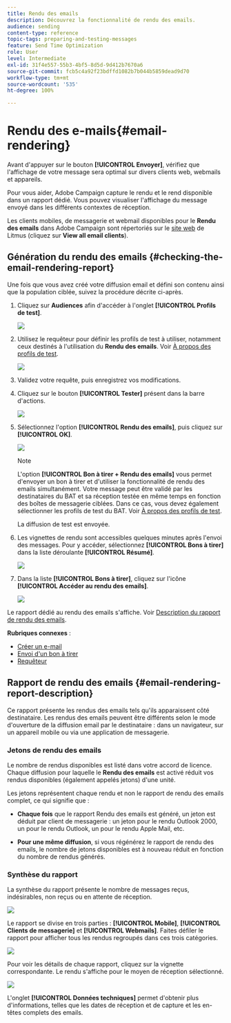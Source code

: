 ```yaml
---
title: Rendu des emails
description: Découvrez la fonctionnalité de rendu des emails.
audience: sending
content-type: reference
topic-tags: preparing-and-testing-messages
feature: Send Time Optimization
role: User
level: Intermediate
exl-id: 31f4e557-55b3-4bf5-8d5d-9d412b7670a6
source-git-commit: fcb5c4a92f23bdffd1082b7b044b5859dead9d70
workflow-type: tm+mt
source-wordcount: '535'
ht-degree: 100%

---
```


# Rendu des e-mails{#email-rendering}

Avant d&#39;appuyer sur le bouton **[!UICONTROL Envoyer]**, vérifiez que l&#39;affichage de votre message sera optimal sur divers clients web, webmails et appareils.

Pour vous aider, Adobe Campaign capture le rendu et le rend disponible dans un rapport dédié. Vous pouvez visualiser l&#39;affichage du message envoyé dans les différents contextes de réception.

Les clients mobiles, de messagerie et webmail disponibles pour le **Rendu des emails** dans Adobe Campaign sont répertoriés sur le [site web](https://litmus.com/email-testing) de Litmus (cliquez sur **View all email clients**).

## Génération du rendu des emails {#checking-the-email-rendering-report}

Une fois que vous avez créé votre diffusion email et défini son contenu ainsi que la population ciblée, suivez la procédure décrite ci-après.

1. Cliquez sur **Audiences** afin d&#39;accéder à l&#39;onglet **[!UICONTROL Profils de test]**.

   ![](assets/email_rendering_05.png)

1. Utilisez le requêteur pour définir les profils de test à utiliser, notamment ceux destinés à l&#39;utilisation du **Rendu des emails**. Voir [À propos des profils de test](../../audiences/using/managing-test-profiles.md).

   ![](assets/email_rendering_06.png)

1. Validez votre requête, puis enregistrez vos modifications.
1. Cliquez sur le bouton **[!UICONTROL Tester]** présent dans la barre d&#39;actions.

   ![](assets/email_rendering_07.png)

1. Sélectionnez l&#39;option **[!UICONTROL Rendu des emails]**, puis cliquez sur **[!UICONTROL OK]**.

   ![](assets/email_rendering_08.png)

   >[!NOTE]
   >
   >L&#39;option **[!UICONTROL Bon à tirer + Rendu des emails]** vous permet d&#39;envoyer un bon à tirer et d&#39;utiliser la fonctionnalité de rendu des emails simultanément. Votre message peut être validé par les destinataires du BAT et sa réception testée en même temps en fonction des boîtes de messagerie ciblées. Dans ce cas, vous devez également sélectionner les profils de test du BAT. Voir [À propos des profils de test](../../audiences/using/managing-test-profiles.md).

   La diffusion de test est envoyée.

1. Les vignettes de rendu sont accessibles quelques minutes après l&#39;envoi des messages. Pour y accéder, sélectionnez **[!UICONTROL Bons à tirer]** dans la liste déroulante **[!UICONTROL Résumé]**.

   ![](assets/email_rendering_03.png)

1. Dans la liste **[!UICONTROL Bons à tirer]**, cliquez sur l&#39;icône **[!UICONTROL Accéder au rendu des emails]**.

   ![](assets/email_rendering_04.png)

Le rapport dédié au rendu des emails s&#39;affiche. Voir [Description du rapport de rendu des emails](#email-rendering-report-description).

**Rubriques connexes** :

* [Créer un e-mail](../../channels/using/creating-an-email.md)
* [Envoi d&#39;un bon à tirer](../../sending/using/sending-proofs.md)
* [Requêteur](../../automating/using/editing-queries.md#about-query-editor)

## Rapport de rendu des emails {#email-rendering-report-description}

Ce rapport présente les rendus des emails tels qu&#39;ils apparaissent côté destinataire. Les rendus des emails peuvent être différents selon le mode d&#39;ouverture de la diffusion email par le destinataire : dans un navigateur, sur un appareil mobile ou via une application de messagerie.

### Jetons de rendu des emails

Le nombre de rendus disponibles est listé dans votre accord de licence. Chaque diffusion pour laquelle le **Rendu des emails** est activé réduit vos rendus disponibles (également appelés jetons) d&#39;une unité.

Les jetons représentent chaque rendu et non le rapport de rendu des emails complet, ce qui signifie que :

* **Chaque fois** que le rapport Rendu des emails est généré, un jeton est déduit par client de messagerie : un jeton pour le rendu Outlook 2000, un pour le rendu Outlook, un pour le rendu Apple Mail, etc.

* **Pour une même diffusion**, si vous régénérez le rapport de rendu des emails, le nombre de jetons disponibles est à nouveau réduit en fonction du nombre de rendus générés.

### Synthèse du rapport

La synthèse du rapport présente le nombre de messages reçus, indésirables, non reçus ou en attente de réception.

![](assets/inbox_rendering_report.png)

Le rapport se divise en trois parties : **[!UICONTROL Mobile]**, **[!UICONTROL Clients de messagerie]** et **[!UICONTROL Webmails]**. Faites défiler le rapport pour afficher tous les rendus regroupés dans ces trois catégories.

![](assets/inbox_rendering_report_3.png)

Pour voir les détails de chaque rapport, cliquez sur la vignette correspondante. Le rendu s&#39;affiche pour le moyen de réception sélectionné.

![](assets/inbox_rendering_report_2.png)

L&#39;onglet **[!UICONTROL Données techniques]** permet d&#39;obtenir plus d&#39;informations, telles que les dates de réception et de capture et les en-têtes complets des emails.
